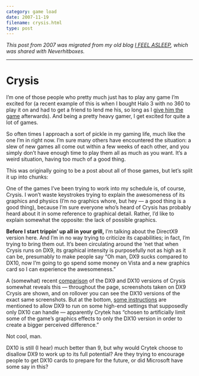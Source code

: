 ```yaml
---
category: game load
date: 2007-11-19
filename: crysis.html
type: post
---
```


_This post from 2007 was migrated from my old blog [I FEEL
ASLEEP](https://ifeelasleep.wordpress.com/), which was shared with
Neverhitboxes._

---

# Crysis

I’m one of those people who pretty much just has to play any game I’m excited
for (a recent example of this is when I bought Halo 3 with no 360 to play it on
and had to get a friend to lend me his, so long as I [give him the
game](halo3.html) afterwards). And being a pretty heavy gamer, I get excited for
quite a lot of games.

So often times I approach a sort of pickle in my gaming life, much like the one
I’m in right now. I’m sure many others have encountered the situation: a slew of
new games all come out within a few weeks of each other, and you simply don’t
have enough time to play them all as much as you want. It’s a weird situation,
having too much of a good thing.

This was originally going to be a post about all of those games, but let’s split
it up into chunks:

One of the games I’ve been trying to work into my schedule is, of course,
Crysis. I won’t waste keystrokes trying to explain the awesomeness of its
graphics and physics (I’m no graphics whore, but hey — a good thing is a good
thing), because I’m sure everyone who’s heard of Crysis has probably heard about
it in some reference to graphical detail. Rather, I’d like to explain somewhat
the opposite: the lack of possible graphics.

**Before I start trippin’ up all in your grill,** I’m talking about the DirectX9
version here. And I’m in no way trying to criticize its capabilities; in fact,
I’m trying to bring them out. It’s been circulating around the ‘net that when
Crysis runs on DX9, its graphical intensity is purposefully not as high as it
can be, presumably to make people say “Oh man, DX9 sucks compared to DX10, now
I’m going to go spend some money on Vista and a new graphics card so I can
experience the awesomeness.”

A (somewhat) recent [comparison](http://webpages.charter.net/bliss/) of the DX9
and DX10 versions of Crysis somewhat reveals this — throughout the page,
screenshots taken on DX9 Crysis are shown, and on rollover you can see the DX10
versions of the exact same screenshots. But at the bottom, [some
instructions](http://webpages.charter.net/bliss/crysis-config-settings-tweaks.html)
are mentioned to allow DX9 to run on some high-end settings that supposedly only
DX10 can handle — apparently Crytek has “chosen to artificially limit some of
the game’s graphics effects to only the DX10 version in order to create a bigger
perceived difference.”

Not cool, man.

DX10 is still (I hear) much better than 9, but why would Crytek choose to
disallow DX9 to work up to its full potential? Are they trying to encourage
people to get DX10 cards to prepare for the future, or did Microsoft have some
say in this?
